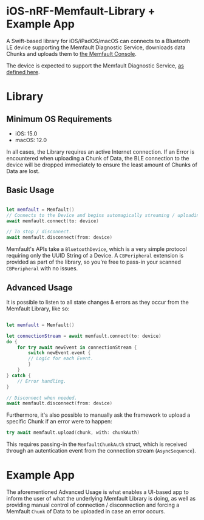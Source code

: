 # iOS-nRF-Memfault-Library + Example App

A Swift-based library for iOS/iPadOS/macOS can connects to a Bluetooth LE device supporting the Memfault Diagnostic Service, downloads data Chunks and uploads them to [the Memfault Console](https://docs.memfault.com).

The device is expected to support the Memfault Diagnostic Service, [as defined here](https://memfault.notion.site/Memfault-Diagnostic-GATT-Service-MDS-ffd5a430062649cd9bf6edbf64e2563b).

# Library

## Minimum OS Requirements

* iOS: 15.0
* macOS: 12.0

In all cases, the Library requires an active Internet connection. If an Error is encountered when uploading a Chunk of Data, the BLE connection to the device will be dropped immediately to ensure the least amount of Chunks of Data are lost.

## Basic Usage

```swift

let memfault = Memfault()
// Connects to the Device and begins automagically streaming / uploading data.
await memfault.connect(to: device)

// To stop / disconnect.
await memfault.disconnect(from: device)
```

Memfault's APIs take a `BluetoothDevice`, which is a very simple protocol requiring only the UUID String of a Device. A `CBPeripheral` extension is provided as part of the library, so you're free to pass-in your scanned `CBPeripheral` with no issues. 

## Advanced Usage

It is possible to listen to all state changes & errors as they occur from the Memfault Library, like so:

```swift

let memfault = Memfault()

let connectionStream = await memfault.connect(to: device)
do {
    for try await newEvent in connectionStream {
        switch newEvent.event {
        // Logic for each Event.
        }
    }
} catch {
    // Error handling.
}

// Disconnect when needed.
await memfault.disconnect(from: device)
```

Furthermore, it's also possible to manually ask the framework to upload a specific Chunk if an error were to happen:

```swift
try await memfault.upload(chunk, with: chunkAuth)
```

This requires passing-in the `MemfaultChunkAuth` struct, which is received through an autentication event from the connection stream (`AsyncSequence`).

# Example App

The aforementioned Advanced Usage is what enables a UI-based app to inform the user of what the underlying Memfault Library is doing, as well as providing manual control of connection / disconnection and forcing a Memfault `Chunk` of Data to be uploaded in case an error occurs.
